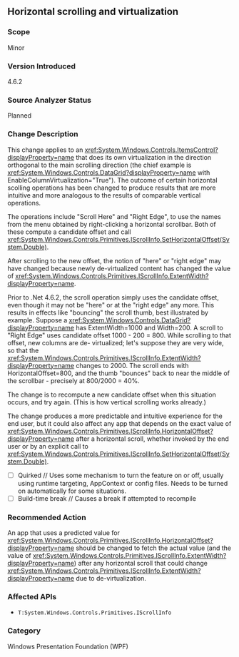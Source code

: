 ## Horizontal scrolling and virtualization

### Scope
Minor

### Version Introduced
4.6.2

### Source Analyzer Status
Planned

### Change Description

This change applies to an
<xref:System.Windows.Controls.ItemsControl?displayProperty=name> that does its
own virtualization in the direction orthogonal to the main scrolling direction
(the chief example is
<xref:System.Windows.Controls.DataGrid?displayProperty=name> with
EnableColumnVirtualization="True").  The outcome of certain horizontal scolling
operations has been changed to produce results that are more intuitive and more
analogous to the results of comparable vertical operations.

The operations include "Scroll Here" and "Right Edge", to use the names from the
menu obtained by right-clicking a horizontal scrollbar.  Both of these compute a
candidate offset and call
<xref:System.Windows.Controls.Primitives.IScrollInfo.SetHorizontalOffset(System.Double)>.

After scrolling to the new offset, the notion of "here" or "right edge" may have
changed because newly de-virtualized content has changed the value of
<xref:System.Windows.Controls.Primitives.IScrollInfo.ExtentWidth?displayProperty=name>.

Prior to .Net 4.6.2, the scroll operation simply uses the candidate offset, even
though it may not be "here" or at the "right edge" any more.  This results in
effects like "bouncing" the scroll thumb, best illustrated by example. Suppose a
<xref:System.Windows.Controls.DataGrid?displayProperty=name> has
ExtentWidth=1000 and Width=200.  A scroll to "Right Edge" uses candidate offset
1000 - 200 = 800.  While scrolling to that offset, new columns are de-
virtualized; let's suppose they are very wide, so that the
<xref:System.Windows.Controls.Primitives.IScrollInfo.ExtentWidth?displayProperty=name>
changes to 2000.  The scroll ends with HorizontalOffset=800, and the thumb
"bounces" back to near the middle of the scrollbar - precisely at 800/2000 =
40%.

The change is to recompute a new candidate offset when this situation occurs,
and try again. (This is how vertical scrolling works already.)

The change produces a more predictable and intuitive experience for the end
user, but it could also affect any app that depends on the exact value of
<xref:System.Windows.Controls.Primitives.IScrollInfo.HorizontalOffset?displayProperty=name>
after a horizontal scroll, whether invoked by the end user or by an explicit
call to
<xref:System.Windows.Controls.Primitives.IScrollInfo.SetHorizontalOffset(System.Double)>.

- [ ] Quirked // Uses some mechanism to turn the feature on or off, usually using runtime targeting, AppContext or config files. Needs to be turned on automatically for some situations.
- [ ] Build-time break // Causes a break if attempted to recompile

### Recommended Action

An app that uses a predicted value for
<xref:System.Windows.Controls.Primitives.IScrollInfo.HorizontalOffset?displayProperty=name>
should be changed to fetch the actual value (and the value of
<xref:System.Windows.Controls.Primitives.IScrollInfo.ExtentWidth?displayProperty=name>)
after any horizontal scroll that could change
<xref:System.Windows.Controls.Primitives.IScrollInfo.ExtentWidth?displayProperty=name>
due to de-virtualization.

### Affected APIs
* `T:System.Windows.Controls.Primitives.IScrollInfo`

### Category
Windows Presentation Foundation (WPF)

<!--
    ### Original Bug
    123992
-->

<!-- breaking change id: 153 -->
